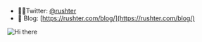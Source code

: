 - 👨‍💻Twitter: [@rushter](https://twitter.com/rushter)
- 🤯 Blog: [https://rushter.com/blog/](https://rushter.com/blog/)

![Hi there](https://rushter.com/counter.svg)
